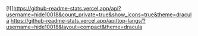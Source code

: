 [![]https://github-readme-stats.vercel.app/api?username=hide10018&count_private=true&show_icons=true&theme=dracula
https://github-readme-stats.vercel.app/api/top-langs/?username=hide10018&layout=compact&theme=dracula
